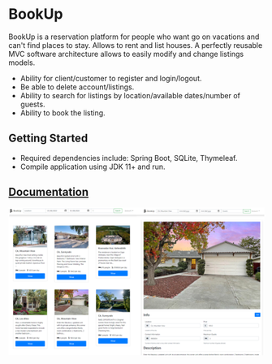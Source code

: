 # BookUp
BookUp is a reservation platform for people who want go on vacations and can't find places to stay. Allows to rent and list houses. 
A perfectly reusable MVC software architecture allows to easily modify and change listings models.

* Ability for client/customer to register and login/logout.
* Be able to delete account/listings.
* Ability to search for listings by location/available dates/number of guests.
* Ability to book the listing.
  
## Getting Started
* Required dependencies include: Spring Boot, SQLite, Thymeleaf.
* Compile application using JDK 11+ and run.

## [Documentation](https://artak10t.github.io/BookUp/)

![BookUp](bookUp.png)
